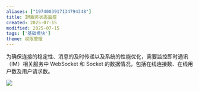 ```yaml
---
aliases: ["1974003917134794348"]
title: IM服务状态监控
created: 2025-07-15
modified: 2025-07-15
tags: ['基础模块']
theme: 权限管理
---
```


为确保连接的稳定性、消息的及时传递以及系统的性能优化，需要监控即时通讯（IM）相关服务中 WebSocket 和 Socket 的数据情况，包括在线连接数、在线用户数及用户请求数。

![](https://myhelpdoc.oss-cn-heyuan.aliyuncs.com/mdimages/476d1d7332c01deae3a8035b32324f27.jpg)

